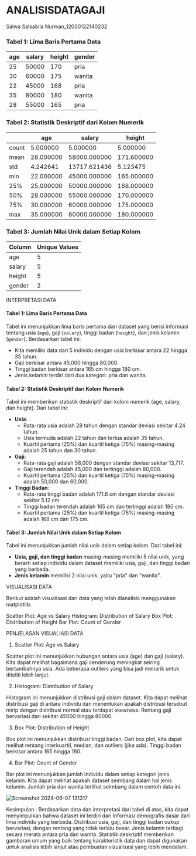 # ANALISISDATAGAJI
Salwa Salsabila Nurman_12030122140232

### Tabel 1: Lima Baris Pertama Data

| age | salary | height | gender |
|-----|--------|--------|--------|
| 25  | 50000  | 170    | pria   |
| 30  | 60000  | 175    | wanita |
| 22  | 45000  | 168    | pria   |
| 35  | 80000  | 180    | wanita |
| 28  | 55000  | 165    | pria   |

### Tabel 2: Statistik Deskriptif dari Kolom Numerik

|       | age      | salary       | height     |
|-------|----------|--------------|------------|
| count | 5.000000 | 5.000000     | 5.000000   |
| mean  | 28.000000| 58000.000000 | 171.600000 |
| std   | 4.242641 | 13717.621436 | 5.123475   |
| min   | 22.000000| 45000.000000 | 165.000000 |
| 25%   | 25.000000| 50000.000000 | 168.000000 |
| 50%   | 28.000000| 55000.000000 | 170.000000 |
| 75%   | 30.000000| 60000.000000 | 175.000000 |
| max   | 35.000000| 80000.000000 | 180.000000 |

### Tabel 3: Jumlah Nilai Unik dalam Setiap Kolom

| Column | Unique Values |
|--------|---------------|
| age    | 5             |
| salary | 5             |
| height | 5             |
| gender | 2             |

INTERPRETASI DATA

#### Tabel 1: Lima Baris Pertama Data
Tabel ini menunjukkan lima baris pertama dari dataset yang berisi informasi tentang usia (`age`), gaji (`salary`), tinggi badan (`height`), dan jenis kelamin (`gender`). Berdasarkan tabel ini:
- Kita memiliki data dari 5 individu dengan usia berkisar antara 22 hingga 35 tahun.
- Gaji berkisar antara 45,000 hingga 80,000.
- Tinggi badan berkisar antara 165 cm hingga 180 cm.
- Jenis kelamin terdiri dari dua kategori: pria dan wanita.

#### Tabel 2: Statistik Deskriptif dari Kolom Numerik
Tabel ini memberikan statistik deskriptif dari kolom numerik (age, salary, dan height). Dari tabel ini:
- **Usia**:
  - Rata-rata usia adalah 28 tahun dengan standar deviasi sekitar 4.24 tahun.
  - Usia termuda adalah 22 tahun dan tertua adalah 35 tahun.
  - Kuartil pertama (25%) dan kuartil ketiga (75%) masing-masing adalah 25 tahun dan 30 tahun.
- **Gaji**:
  - Rata-rata gaji adalah 58,000 dengan standar deviasi sekitar 13,717.
  - Gaji terendah adalah 45,000 dan tertinggi adalah 80,000.
  - Kuartil pertama (25%) dan kuartil ketiga (75%) masing-masing adalah 50,000 dan 60,000.
- **Tinggi Badan**:
  - Rata-rata tinggi badan adalah 171.6 cm dengan standar deviasi sekitar 5.12 cm.
  - Tinggi badan terendah adalah 165 cm dan tertinggi adalah 180 cm.
  - Kuartil pertama (25%) dan kuartil ketiga (75%) masing-masing adalah 168 cm dan 175 cm.

#### Tabel 3: Jumlah Nilai Unik dalam Setiap Kolom
Tabel ini menunjukkan jumlah nilai unik dalam setiap kolom. Dari tabel ini:
- **Usia, gaji, dan tinggi badan** masing-masing memiliki 5 nilai unik, yang berarti setiap individu dalam dataset memiliki usia, gaji, dan tinggi badan yang berbeda.
- **Jenis kelamin** memiliki 2 nilai unik, yaitu "pria" dan "wanita".

VISUALISASI DATA

Berikut adalah visualisasi dari data yang telah dianalisis menggunakan matplotlib:

Scatter Plot: Age vs Salary
Histogram: Distribution of Salary
Box Plot: Distribution of Height
Bar Plot: Count of Gender

PENJELASAN VISUALIASI DATA

1. Scatter Plot: Age vs Salary

Scatter plot ini menunjukkan hubungan antara usia (age) dan gaji (salary). Kita dapat melihat bagaimana gaji cenderung meningkat seiring bertambahnya usia.
Ada beberapa outliers yang bisa jadi menarik untuk diteliti lebih lanjut.

2. Histogram: Distribution of Salary

Histogram ini menunjukkan distribusi gaji dalam dataset. Kita dapat melihat distribusi gaji di antara individu dan menentukan apakah distribusi tersebut mirip dengan distribusi normal atau terdapat skewness.
Rentang gaji bervariasi dari sekitar 45000 hingga 80000.

3. Box Plot: Distribution of Height

Box plot ini menunjukkan distribusi tinggi badan. Dari box plot, kita dapat melihat rentang interkuartil, median, dan outliers (jika ada).
Tinggi badan berkisar antara 165 hingga 180.

4. Bar Plot: Count of Gender

Bar plot ini menunjukkan jumlah individu dalam setiap kategori jenis kelamin. Kita dapat melihat apakah dataset seimbang dalam hal jenis kelamin.
Jumlah pria dan wanita terlihat seimbang dalam contoh data ini.

![Screenshot 2024-06-07 131317](https://github.com/salwasalsabila12/ANALISISDATAGAJI/assets/167194809/108561bb-f2e2-4d1d-830a-65cc30af5fcf)

Kesimpulan :
Berdasarkan data dan interpretasi dari tabel di atas, kita dapat menyimpulkan bahwa dataset ini terdiri dari informasi demografis dasar dari lima individu yang berbeda. Distribusi usia, gaji, dan tinggi badan cukup bervariasi, dengan rentang yang tidak terlalu besar. Jenis kelamin terbagi secara merata antara pria dan wanita. Statistik deskriptif memberikan gambaran umum yang baik tentang karakteristik data dan dapat digunakan untuk analisis lebih lanjut atau pembuatan visualisasi yang lebih mendalam.
